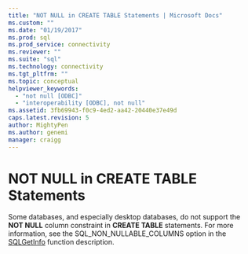 ```yaml
---
title: "NOT NULL in CREATE TABLE Statements | Microsoft Docs"
ms.custom: ""
ms.date: "01/19/2017"
ms.prod: sql
ms.prod_service: connectivity
ms.reviewer: ""
ms.suite: "sql"
ms.technology: connectivity
ms.tgt_pltfrm: ""
ms.topic: conceptual
helpviewer_keywords: 
  - "not null [ODBC]"
  - "interoperability [ODBC], not null"
ms.assetid: 3fb69943-f0c9-4ed2-aa42-20440e37e49d
caps.latest.revision: 5
author: MightyPen
ms.author: genemi
manager: craigg
---
```

# NOT NULL in CREATE TABLE Statements
Some databases, and especially desktop databases, do not support the **NOT NULL** column constraint in **CREATE TABLE** statements. For more information, see the SQL_NON_NULLABLE_COLUMNS option in the [SQLGetInfo](../../../odbc/reference/syntax/sqlgetinfo-function.md) function description.
